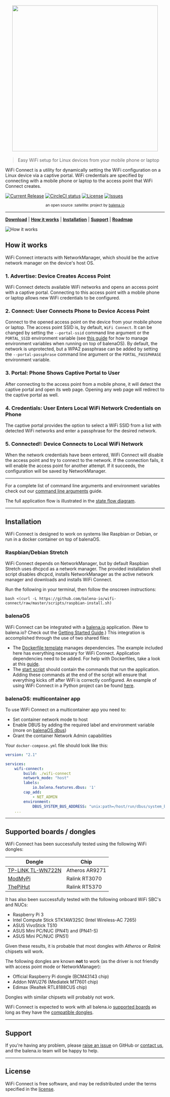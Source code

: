<h1 align="center"><img width="460" src="https://github.com/balena-io/wifi-connect/raw/master/docs/images/wifi-connect.png" /></h1>

> Easy WiFi setup for Linux devices from your mobile phone or laptop

WiFi Connect is a utility for dynamically setting the WiFi configuration on a Linux device via a captive portal. WiFi credentials are specified by connecting with a mobile phone or laptop to the access point that WiFi Connect creates.

[![Current Release](https://img.shields.io/github/release/balena-io/wifi-connect.svg?style=flat-square)](https://github.com/balena-io/wifi-connect/releases/latest)
[![CircleCI status](https://img.shields.io/circleci/project/github/balena-io/wifi-connect.svg?style=flat-square)](https://circleci.com/gh/balena-io/wifi-connect)
[![License](https://img.shields.io/github/license/balena-io/wifi-connect.svg?style=flat-square)](https://github.com/balena-io/wifi-connect/blob/master/LICENSE)
[![Issues](https://img.shields.io/github/issues/balena-io/wifi-connect.svg?style=flat-square)](https://github.com/balena-io/wifi-connect/issues)

<div align="center">
  <sub>an open source :satellite: project by <a href="https://balena.io">balena.io</a></sub>
</div>

***

[**Download**][DOWNLOAD] | [**How it works**](#how-it-works) | [**Installation**](#installation) | [**Support**](#support) | [**Roadmap**][MILESTONES]

[DOWNLOAD]: https://github.com/balena-io/wifi-connect/releases/latest
[MILESTONES]: https://github.com/balena-io/wifi-connect/milestones

![How it works](./docs/images/how-it-works.png?raw=true)

How it works
------------

WiFi Connect interacts with NetworkManager, which should be the active network manager on the device's host OS.

### 1. Advertise: Device Creates Access Point

WiFi Connect detects available WiFi networks and opens an access point with a captive portal. Connecting to this access point with a mobile phone or laptop allows new WiFi credentials to be configured.

### 2. Connect: User Connects Phone to Device Access Point

Connect to the opened access point on the device from your mobile phone or laptop. The access point SSID is, by default, `WiFi Connect`. It can be changed by setting the `--portal-ssid` command line argument or the `PORTAL_SSID` environment variable (see [this guide](https://balena.io/docs/management/env-vars/) for how to manage environment variables when running on top of balenaOS). By default, the network is unprotected, but a WPA2 passphrase can be added by setting the `--portal-passphrase` command line argument or the `PORTAL_PASSPHRASE` environment variable.

### 3. Portal: Phone Shows Captive Portal to User

After connecting to the access point from a mobile phone, it will detect the captive portal and open its web page. Opening any web page will redirect to the captive portal as well.

### 4. Credentials: User Enters Local WiFi Network Credentials on Phone

The captive portal provides the option to select a WiFi SSID from a list with detected WiFi networks and enter a passphrase for the desired network.

### 5. Connected!: Device Connects to Local WiFi Network

When the network credentials have been entered, WiFi Connect will disable the access point and try to connect to the network. If the connection fails, it will enable the access point for another attempt. If it succeeds, the configuration will be saved by NetworkManager.

---

For a complete list of command line arguments and environment variables check out our [command line arguments](./docs/command-line-arguments.md) guide.

The full application flow is illustrated in the [state flow diagram](./docs/state-flow-diagram.md).

***

Installation
------------

WiFi Connect is designed to work on systems like Raspbian or Debian, or run in a docker container on top of balenaOS.

### Raspbian/Debian Stretch

WiFi Connect depends on NetworkManager, but by default Raspbian Stretch uses dhcpcd as a network manager. The provided installation shell script disables dhcpcd, installs NetworkManager as the active network manager and downloads and installs WiFi Connect.

Run the following in your terminal, then follow the onscreen instructions:

`bash <(curl -L https://github.com/balena-io/wifi-connect/raw/master/scripts/raspbian-install.sh)`

### balenaOS

WiFi Connect can be integrated with a [balena.io](http://balena.io) application. (New to balena.io? Check out the [Getting Started Guide](https://balena.io/docs/#/pages/installing/gettingStarted.md).) This integration is accomplished through the use of two shared files:
- The [Dockerfile template](./Dockerfile.template) manages dependencies. The example included here has everything necessary for WiFi Connect. Application dependencies need to be added. For help with Dockerfiles, take a look at this [guide](https://balena.io/docs/deployment/dockerfile/).
- The [start script](./scripts/start.sh) should contain the commands that run the application. Adding these commands at the end of the script will ensure that everything kicks off after WiFi is correctly configured. 
An example of using WiFi Connect in a Python project can be found [here](https://github.com/balena-io-projects/balena-wifi-connect-example).

### balenaOS: multicontainer app

To use WiFi Connect on a multicontainer app you need to:
- Set container network mode to host
- Enable DBUS by adding the required label and environment variable (more on [balenaOS dbus](https://www.balena.io/docs/learn/develop/runtime/#dbus-communication-with-host-os))
- Grant the container Network Admin capabilities

Your `docker-compose.yml` file should look like this:
```yaml
version: "2.1"

services:
    wifi-connect:
        build: ./wifi-connect
        network_mode: "host"
        labels:
            io.balena.features.dbus: '1'
        cap_add:
            - NET_ADMIN
        environment:
            DBUS_SYSTEM_BUS_ADDRESS: "unix:path=/host/run/dbus/system_bus_socket"
    ...
```

***

Supported boards / dongles
--------------------------

WiFi Connect has been successfully tested using the following WiFi dongles:

Dongle                                     | Chip
-------------------------------------------|-------------------
[TP-LINK TL-WN722N](http://bit.ly/1P1MdAG) | Atheros AR9271
[ModMyPi](http://bit.ly/1gY3IHF)           | Ralink RT3070
[ThePiHut](http://bit.ly/1LfkCgZ)          | Ralink RT5370

It has also been successfully tested with the following onboard WiFi SBC's and NUCs:

* Raspberry Pi 3
* Intel Compute Stick STK1AW32SC (Intel Wireless-AC 7265)
* ASUS VivoStick TS10
* ASUS Mini PC/NUC (PN41) and (PN41-S)
* ASUS Mini PC/NUC (PN51)

Given these results, it is probable that most dongles with *Atheros* or *Ralink* chipsets will work.

The following dongles are known **not** to work (as the driver is not friendly with access point mode or NetworkManager):

* Official Raspberry Pi dongle (BCM43143 chip)
* Addon NWU276 (Mediatek MT7601 chip)
* Edimax (Realtek RTL8188CUS chip)

Dongles with similar chipsets will probably not work.

WiFi Connect is expected to work with all balena.io [supported boards](https://www.balena.io/docs/reference/hardware/devices/) as long as they have the [compatible dongles](https://www.balena.io/docs/reference/hardware/wifi-dongles/).

***

Support
-------

If you're having any problem, please [raise an issue](https://github.com/balena-io/wifi-connect/issues/new) on GitHub or [contact us](https://balena.io/community/), and the balena.io team will be happy to help.

***

License
-------

WiFi Connect is free software, and may be redistributed under the terms specified in
the [license](https://github.com/balena-io/wifi-connect/blob/master/LICENSE).
